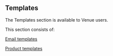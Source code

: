 ## Templates


The Templates section is available to Venue users.

This section consists of:

[Email templates](UUID-c84f022f-f346-0e50-a99b-1f4e5990b90b.html)

[Product templates](UUID-ef9e33be-36d4-40d5-ef60-b046c7fef68d.html)